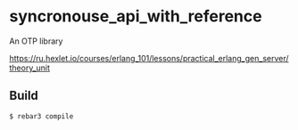 syncronouse_api_with_reference
=====

An OTP library

https://ru.hexlet.io/courses/erlang_101/lessons/practical_erlang_gen_server/theory_unit

Build
-----

    $ rebar3 compile
